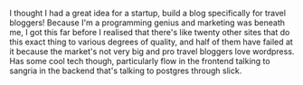 I thought I had a great idea for a startup, build a blog specifically for travel bloggers! Because I'm a programming genius 
and marketing was beneath me, I got this far before I realised that there's like twenty other sites that do this exact thing 
to various degrees of quality, and half of them have failed at it because the market's not very big and pro travel bloggers 
love wordpress. Has some cool tech though, particularly flow in the frontend talking to sangria in the backend that's talking
to postgres through slick.
